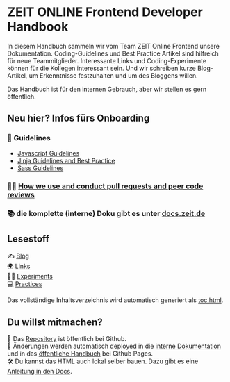  # ZEIT ONLINE Frontend Developer Handbook

In diesem Handbuch sammeln wir vom Team ZEIT Online Frontend unsere Dokumentation. Coding-Guidelines und Best Practice Artikel sind hilfreich für neue Teammitglieder. Interessante Links und Coding-Experimente können für die Kollegen interessant sein. Und wir schreiben kurze Blog-Artikel, um Erkenntnisse festzuhalten und um des Bloggens willen.

Das Handbuch ist für den internen Gebrauch, aber wir stellen es gern öffentlich.

## Neu hier? Infos fürs Onboarding

### 🧭 Guidelines
  * [Javascript Guidelines](javascript/guidelines.md)
  * [Jinja Guidelines and Best Practice](jinja/index.md)
  * [Sass Guidelines](sass/guidelines.md)

### 👩‍🏫 [How we use and conduct pull requests and peer code reviews](practices/peer-code-reviews.md)

### 📚️ die komplette (interne) Doku gibt es unter [docs.zeit.de](https://docs.zeit.de/)

## Lesestoff

✍️ [Blog](blog/index.md)<br>
🌍️ [Links](links/index.md)<br>
👨‍🔬 [Experiments](experiments/index.md)<br>
💻️ [Practices](practices/index.md)

Das vollständige Inhaltsverzeichnis wird automatisch generiert als [toc.html](toc).

## Du willst mitmachen?

📢 Das [Repository](https://github.com/ZeitOnline/frontend-developer-handbook) ist öffentlich bei Github. <br>
🤖 Änderungen werden automatisch deployed in die [interne Dokumentation](https://docs.zeit.de/frontend-developer-handbook/) und in das [öffentliche Handbuch](https://zeitonline.github.io/frontend-developer-handbook/) bei Github Pages.<br>
🛠️ Du kannst das HTML auch lokal selber bauen. Dazu gibt es eine [Anleitung in den Docs](https://docs.zeit.de/README.html).
